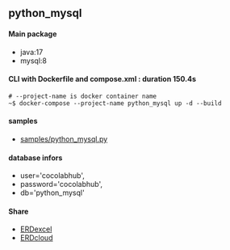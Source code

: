 ## python_mysql
#### Main package
- java:17
- mysql:8

#### CLI with Dockerfile and compose.xml : duration 150.4s
```
# --project-name is docker container name
~$ docker-compose --project-name python_mysql up -d --build
```
#### samples
- [samples/python_mysql.py](./samples/python_mysql.py)

#### database infors
+ user='cocolabhub',
+ password='cocolabhub',
+ db='python_mysql'


#### Share
- [ERDexcel](https://docs.google.com/spreadsheets/d/1EACJj0UoUFynZ7n44fwx1CS5yjQNbe9g8iXA7fQaU9Q/edit?usp=sharing)
- [ERDcloud](https://www.erdcloud.com/d/Pr32JC22AHKXTFnrt)

